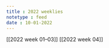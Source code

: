 ```yaml
---
title : 2022 weeklies
notetype : feed
date : 10-01-2022
---
```


[[2022 week 01–03]]
[[2022 week 04]]